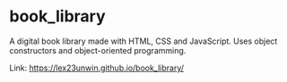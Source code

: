 # book_library

A digital book library made with HTML, CSS and JavaScript. 
Uses object constructors and object-oriented programming.

Link: https://lex23unwin.github.io/book_library/
